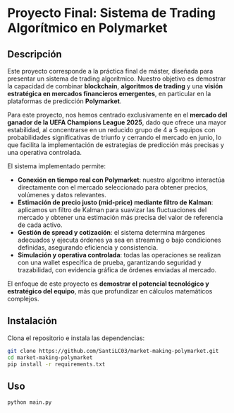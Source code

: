 # Proyecto Final: Sistema de Trading Algorítmico en Polymarket

## Descripción

Este proyecto corresponde a la práctica final de máster, diseñada para presentar un sistema de trading algorítmico. Nuestro objetivo es demostrar la capacidad de combinar **blockchain**, **algoritmos de trading** y una **visión estratégica en mercados financieros emergentes**, en particular en la plataformas de predicción **Polymarket**.

Para este proyecto, nos hemos centrado exclusivamente en el **mercado del ganador de la UEFA Champions League 2025**, dado que ofrece una mayor estabilidad, al concentrarse en un reducido grupo de 4 a 5 equipos con probabilidades significativas de triunfo y cerrando el mercado en junio, lo que facilita la implementación de estrategias de predicción más precisas y una operativa controlada.

El sistema implementado permite:  

- **Conexión en tiempo real con Polymarket**: nuestro algoritmo interactúa directamente con el mercado seleccionado para obtener precios, volúmenes y datos relevantes.  
- **Estimación de precio justo (mid-price) mediante filtro de Kalman**: aplicamos un filtro de Kalman para suavizar las fluctuaciones del mercado y obtener una estimación más precisa del valor de referencia de cada activo.  
- **Gestión de spread y cotización**: el sistema determina márgenes adecuados y ejecuta órdenes ya sea en streaming o bajo condiciones definidas, asegurando eficiencia y consistencia.  
- **Simulación y operativa controlada**: todas las operaciones se realizan con una wallet específica de prueba, garantizando seguridad y trazabilidad, con evidencia gráfica de órdenes enviadas al mercado.  

El enfoque de este proyecto es **demostrar el potencial tecnológico y estratégico del equipo**, más que profundizar en cálculos matemáticos complejos.

## Instalación

Clona el repositorio e instala las dependencias:

```bash
git clone https://github.com/SantiLC03/market-making-polymarket.git
cd market-making-polymarket
pip install -r requirements.txt
```

## Uso
```bash
python main.py
```
